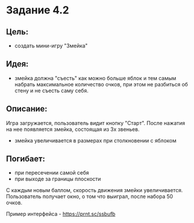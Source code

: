# Задание 4.2

## Цель:
- создать мини-игру "Змейка"

## Идея:
- змейка должна "съесть" как можно больше яблок и тем самым набрать максимальное количество очков, при этом не разбиться об стену и не съесть саму себя.

## Описание:
Игра загружается, пользователь видит кнопку "Старт".
После нажатия на нее появляется змейка, состоящая из 3х звеньев.
- змейка увеличивается в размерах при столкновении с яблоком

## Погибает:
- при пересечении самой себя 
- при выходе за границы плоскости

С каждым новым баллом, скорость движения змейки увеличивается.
Пользователь получает окно, о том что выиграл, после набора 50 очков.

Пример интерфейса - https://prnt.sc/ssbufb
